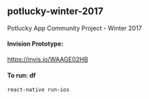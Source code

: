 ## potlucky-winter-2017
Potlucky App Community Project - Winter 2017

#### Invision Prototype:
https://invis.io/WAAGE02HB

#### To run: df
`react-native run-ios`
